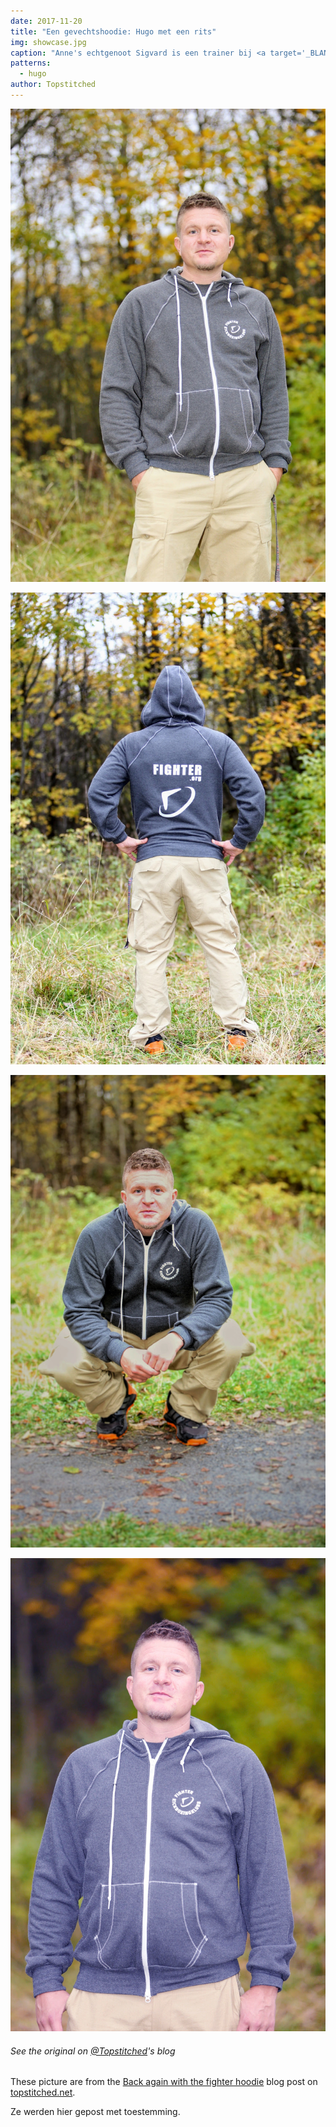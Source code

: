 ```yaml
---
date: 2017-11-20
title: "Een gevechtshoodie: Hugo met een rits"
img: showcase.jpg
caption: "Anne's echtgenoot Sigvard is een trainer bij <a target='_BLANK' href='http://fighter.org/'>de lokale kickboksclub</a>. Vandaar de naam <em>gevechtshoodie</em>"
patterns:
  - hugo
author: Topstitched
---
```


![Een andere kant](1.jpg)

![Een andere kant](2.jpg)

![Een andere kant](3.jpg)

![Een andere kant](4.jpg)

<Note>

###### See the original on [@Topstitched](/users/Topstitched)'s blog

These picture are from the [Back again with the fighter hoodie](http://www.topstitched.net/?p=1431) blog post on [topstitched.net](http://www.topstitched.net/).

Ze werden hier gepost met toestemming.

</Note>